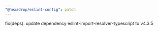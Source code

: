 ```yaml
---
"@hexadrop/eslint-config": patch
---
```


fix(deps): update dependency eslint-import-resolver-typescript to v4.3.5

